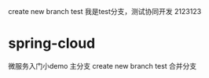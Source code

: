 create new branch test
我是test分支，测试协同开发 2123123
# spring-cloud
微服务入门小demo
主分支
create new branch test
合并分支
